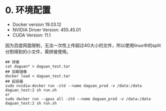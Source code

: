 <!--
 * @Author: LawsonAbs
 * @Date: 2021-09-25 18:37:31
 * @LastEditTime: 2021-09-25 18:58:57
 * @FilePath: /daguan_gitee/image/README.md
-->
# 0. 环境配置
- Docker version 19.03.12
- NVIDIA Driver Version: 455.45.01
- CUDA Version: 11.1

因为百度网盘限制，无法一次性上传超过4G大小的文件，所以使用linux中的split分割得到的小文件，需拼接使用。


```
## 拼接
cat daguan* > daguan_test.tar
## 加载镜像
docker load < daguan_test.tar
## 起容器
sudo nvidia-docker run -itd --name daguan_prod -v /data:/data daguan_test:2 sh run.sh
or
sudo docker run --gpus all -itd --name daguan_prod -v /data:/data daguan_test:2 sh run.sh
```